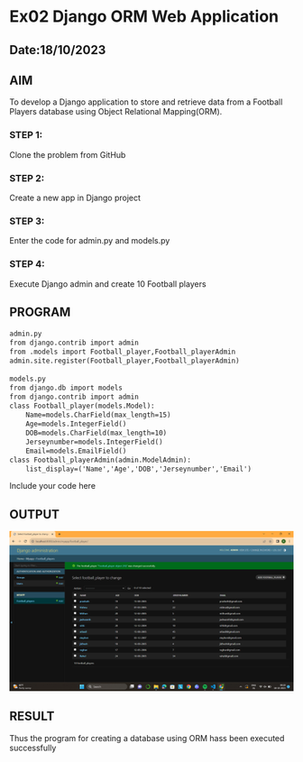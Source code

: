 # Ex02 Django ORM Web Application
## Date:18/10/2023 

## AIM
To develop a Django application to store and retrieve data from a Football Players database using Object Relational Mapping(ORM).

### STEP 1:
Clone the problem from GitHub

### STEP 2:
Create a new app in Django project

### STEP 3:
Enter the code for admin.py and models.py

### STEP 4:
Execute Django admin and create 10 Football players

## PROGRAM
```
admin.py
from django.contrib import admin
from .models import Football_player,Football_playerAdmin
admin.site.register(Football_player,Football_playerAdmin)

models.py
from django.db import models
from django.contrib import admin
class Football_player(models.Model):
    Name=models.CharField(max_length=15)
    Age=models.IntegerField()
    DOB=models.CharField(max_length=10)
    Jerseynumber=models.IntegerField()
    Email=models.EmailField()
class Football_playerAdmin(admin.ModelAdmin):
    list_display=('Name','Age','DOB','Jerseynumber','Email')
```

Include your code here

## OUTPUT
![Alt text](<Screenshot (35).png>)

## RESULT
Thus the program for creating a database using ORM hass been executed successfully
